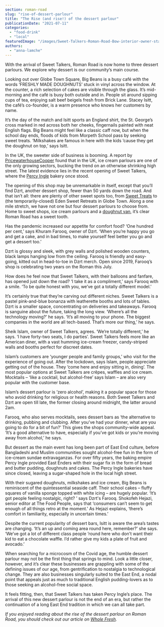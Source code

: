 ```yaml
---
section: roman-road
slug: "rise-of-dessert-parlour"
title: "The Rise (and rise!) of the dessert parlour"
publicationDate: "2021-07-11"
categories: 
  - "food-drink"
  - "local"
featuredImage: "/images/Sweet-Talkers-Roman-Road-Bow-interior-owner-staff.jpg"
authors: 
  - "anna-lamche"
---
```


With the arrival of Sweet Talkers, Roman Road is now home to three dessert parlours. We explore why dessert is our community’s main course.

Looking out over Globe Town Square, Big Beans is a busy café with the words ‘FRESHLY MADE DOUGHNUTS’ stuck in vinyl across the window. At the counter, a rich selection of cakes are visible through the glass. It’s mid-morning and the café is busy both outside and in. People sit around sipping cups of tea, enjoying salt beef beigels fresh from Brick Lane. Stacey Isitt, the café’s co-founder, is a warm presence who knows her customers by name.

It’s the day of the match and Isitt sports an England shirt, the St. George’s cross marked in red across both her cheeks, fingernails painted with neat English flags. Big Beans might feel like a classic caff now, but when the school day ends, floods of kids from Morpeth School pass by seeking sweet treats. ‘Milkshakes are famous in here with the kids ’cause they get the doughnut on top,’ says Isitt.

In the UK, the sweeter side of business is booming. A report by [PricewaterhouseCooper](https://www.bbc.co.uk/news/business-43709812) found that in the UK, ice cream parlours are one of the only growing sectors, bucking the trend on an otherwise shrinking high street. The latest evidence lies in the recent opening of Sweet Talkers, where the [Percy Ingle](https://romanroadlondon.com/east-end-bakery-percy-ingles-closing-tribute/) bakery once stood.

The opening of this shop may be unremarkable in itself, except that you’ll find Dzrt, another dessert shop, fewer than 50 yards down the road. And that isn’t all: there are plenty of other sweet spots too, from [Sweet Treats](https://romanroadlondon.com/sweet-treats-sweet-shop/) to (the temporarily-closed) Eden Sweet Retreats in Globe Town. Along a one mile stretch, we have not one but four dessert parlours to choose from. Home to sweet shops, ice cream parlours and a [doughnut van](https://romanroadlondon.com/candi-donut-co-roman-road-market/), it’s clear Roman Road has a sweet tooth.

Has the pandemic increased our appetite for comfort food? ‘One hundred per cent,’ says Khuram Farooq, owner of Dzrt. ‘When you’re happy you go and get a cake, and in bad times, to make yourself feel better you go and get a dessert too.’

Dzrt is glossy and sleek, with grey walls and polished wooden counters, black lamps hanging low from the ceiling. Farooq is friendly and easy-going, kitted out in head-to-toe in Dzrt merch. Open since 2019, Farooq’s shop is celebrating two years on the Roman this July.

How does he feel now that Sweet Talkers, with their balloons and fanfare, has opened just down the road? ‘I take it as a compliment,’ says Farooq with a smile. ‘To be quite honest with you, we’ve got a totally different model.’ 

It’s certainly true that they’re carving out different niches. Sweet Talkers is a pastel pink-and-blue bonanza with leatherette booths and lots of tables. Dzrt is a smaller space, concentrating on deliveries and takeaways. Farooq is sanguine about the future, taking the long view. ‘Where’s all the technology moving?’ he says. ‘It’s all moving to your phone. The biggest companies in the world are all tech-based. That’s more our thing,’ he says.

Sheik Islam, owner of Sweet Talkers, agrees. ‘We’re totally different,’ he says. ‘I have forty-two seats, I do parties’. Sweet Talkers feels more like an American diner, with a vast humming ice-cream freezer, candy-striped walls and booths perfect for discreet dates.

Islam’s customers are ‘younger people and family groups,’ who visit for the experience of going out. After the lockdown, says Islam, people appreciate getting out of the house. They ‘come here and enjoy sitting in, dining’. The most popular options at Sweet Talkers are crêpes, waffles and ice cream. Mocktails – ‘like a cocktail, but alcohol-free’ says Islam – are also very popular with the customer base.

Islam’s dessert parlour is ‘zero alcohol’, making it a popular space for those who avoid drinking for religious or health reasons. Both Sweet Talkers and Dzrt are open till late, the former closing around midnight, the latter around 2am. 

Farooq, who also serves mocktails, sees dessert bars as ‘the alternative to drinking, pubbing and clubbing. After you’ve had your dinner, what are you going to do for a bit of fun?’ This gives the shops community-wide appeal. ‘It’s a good alternative to have, especially if you’ve got kids or you’re moving away from alcohol,’ he says.

But dessert as the main event has long been part of East End culture, before Bangladeshi and Muslim communities sought alcohol-free fun in the form of ice-cream sundae extravaganzas. For over fifty years, the baking empire Percy Ingle provided East Enders with their sugar fix in the form of bread and butter pudding, doughnuts and cakes. The Percy Ingle bakeries have since closed, leaving a sugar-shaped hole in the local high street.

With their sugared doughnuts, milkshakes and ice cream, Big Beans is reminiscent of the quintessential seaside caff. Their school cakes – fluffy squares of vanilla sponge topped with white icing – are hugely popular. ‘It’s got people feeling nostalgic, right? ’ says Dzrt's Farooq. Shokofeh Hejazi, senior editor at The Food People, says that ‘consumers can’t seem to get enough of all things retro at the moment.’ As Hejazi explains, ‘there’s comfort in familiarity, especially in uncertain times.’

Despite the current popularity of dessert bars, Isitt is aware the area’s tastes are changing. ‘It’s an up and coming area round here, remember?’ she says. ‘We’ve got a lot of different class people ’round here who don’t want their kid to eat a chocolate waffle. I’d rather give my kids a plate of fruit and avocado.’

When searching for a microcosm of the Covid age, the humble dessert parlour may not be the first thing that springs to mind. Look a little closer, however, and it’s clear these businesses are grappling with some of the defining issues of our age, from gentrification to nostalgia to technological change. They are also businesses singularly suited to the East End, a nodal point that appeals just as much to traditional English pudding-lovers as to those seeking an alcohol-free social space.

It feels fitting, then, that Sweet Talkers has taken Percy Ingle’s place. The arrival of this new dessert parlour is not the end of an era, but rather the continuation of a long East End tradition in which we can all take part.

_If you enjoyed reading about the rise of the dessert parlour on Roman Road, you should check out our article on [Whole Fresh](https://romanroadlondon.com/whole-fresh-roman-road-bow-opens/)._
